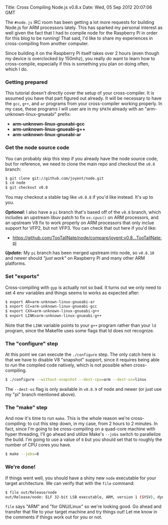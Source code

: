 Title: Cross Compiling Node.js v0.8.x
Date: Wed, 05 Sep 2012 20:07:06 GMT

The `#node.js` IRC room has been getting a lot more requests for building Node.js
for ARM processors lately. This has sparked my personal interest as well given the
fact that I had to compile node for the Raspberry Pi in order for this blog to be
running! That said, I'd like to share my experiences in cross-compiling from
another computer.

Since building it on the Raspberry Pi itself takes over 2 hours (even though my
device is overclocked by 150mhz), you really _do_ want to learn how to
cross-compile, especially if this is something you plan on doing often, which
I do.

### Getting prepared

This tutorial doesn't directly cover the setup of your cross-compiler. It is
assumed you have that part figured out already. It will be necessary to have the
`gcc`, `g++`, and `ar` programs from your cross-compiler working properly. In my
case, these programs I will user are in my `$PATH` already with an
"arm-unknown-linux-gnueabi" prefix:

  * __arm-unknown-linux-gnueabi-gcc__
  * __arm-unknown-linux-gnueabi-g++__
  * __arm-unknown-linux-gnueabi-ar__

### Get the node source code

You can probably skip this step if you already have the node source code, but for
reference, we need to clone the main repo and checkout the `v0.8` branch:

``` bash
$ git clone git://github.com/joyent/node.git
$ cd node
$ git checkout v0.8
```

You may checkout a stable tag like `v0.8.8` if you'd like instead. It's up to you.

___Optional:___ I also have a `pi` branch that's based off of the `v0.8` branch,
which includes an upstream libuv patch to fix `os.cpus()` on ARM processors, and
an upstream V8 fix to work properly on ARM processors that only inclue support for
VFP2, but not VFP3. You can check that out here if you'd like:

  * https://github.com/TooTallNate/node/compare/joyent:v0.8...TooTallNate:pi

___Update:___ My `pi` branch has been merged upstream into node, so `v0.8.10` and
newer should _"just work"_ on Raspberry Pi and many other ARM platforms.

### Set "exports"

Cross-compiling with `gyp` is actually not so bad. It turns out we only need to
set 4 env variables and things seems to works as expected after:

``` bash
$ export AR=arm-unknown-linux-gnueabi-ar
$ export CC=arm-unknown-linux-gnueabi-gcc
$ export CXX=arm-unknown-linux-gnueabi-g++
$ export LINK=arm-unknown-linux-gnueabi-g++
```

Note that the `LINK` variable points to your `g++` program rather than your `ld`
program, since the Makefile uses some flags that ld does not recognize.

### The "configure" step

At this point we can execute the `./configure` step. The only catch here is that
we have to disable V8 "snapshot" support, since it requires being able to _run_
the compiled code natively, which is not possible when cross-compiling.

``` bash
$ ./configure --without-snapshot --dest-cpu=arm --dest-os=linux
```

The `--dest-os` flag is only available in `v0.8.9` of node and newer (or just
use my "pi" branch mentioned above).

### The "make" step

And now it's time to run `make`. This is the whole reason we're cross-compiling:
to cut this step down, in my case, from 2 hours to 2 minutes. In fact, since I'm
going to be cross-compiling on a quad-core machine with hyper threading, I'll go
ahead and utilize Make's `--jobs` switch to parallelize the build. I'm going to
use a value of `8` but you should set that to roughly the number of CPU cores
you have.

``` bash
$ make --jobs=8
```

### We're done!

If things went well, you should have a shiny new `node` executable for your target
architecture. We can verify that with the `file` command:

``` bash
$ file out/Release/node
out/Release/node: ELF 32-bit LSB executable, ARM, version 1 (SYSV), dynamically linked (uses shared libs), for GNU/Linux 3.1.10, not stripped
```

`file` says "ARM" and "for GNU/Linux" so we're looking good. Go ahead and transfer
that file to your target machine and try things out! Let me know in the comments
if things work out for you or not.

